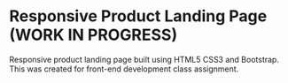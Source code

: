 # Responsive Product Landing Page (WORK IN PROGRESS)

Responsive product landing page built using HTML5 CSS3 and Bootstrap.
This was created for front-end development class assignment.
